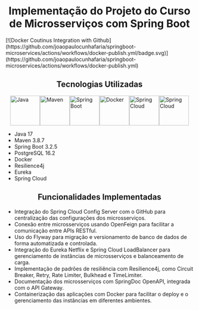 <h1 align="center">Implementação do Projeto do Curso de Microsserviços com Spring Boot</h1>
[![Docker Coutinus Integration with Github](https://github.com/joaopaulocunhafaria/springboot-microservices/actions/workflows/docker-publish.yml/badge.svg)](https://github.com/joaopaulocunhafaria/springboot-microservices/actions/workflows/docker-publish.yml)
<h2 align="center">Tecnologias Utilizadas</h2>
<div style="display: flex; justify-content: center;">
    <img src="https://github.com/joaopaulocunhafaria/springboot-microservices/assets/138056835/7f997164-4fe3-40f4-ad6a-8f68bb91df2f" height="80px" alt="Java">
    <img src="https://github.com/joaopaulocunhafaria/springboot-microservices/assets/138056835/8a3a6719-97e3-43a3-ad79-86d85e6b6455" height="80px" alt="Maven">
    <img src="https://github.com/joaopaulocunhafaria/springboot-microservices/assets/138056835/0e5a3c52-802e-41c4-8638-c87bdf2d7c5a" height="80px" alt="Spring Boot">
    <img src="https://github.com/user-attachments/assets/0c3a44c5-0237-4ef7-b58b-0abab6fabdaf" height="80px" alt="Docker">
    <img src="https://github.com/user-attachments/assets/20171d8b-d0bc-4a8d-a448-4384da11b7f6" height="80px" alt="Spring Cloud">
    <img src="https://github.com/user-attachments/assets/83e0cc88-7a6f-40bd-bd68-ae9996612ec4" height="80px" alt="Spring Cloud">
</div>

<ul>
    <li>Java 17</li>
    <li>Maven 3.8.7</li>
    <li>Spring Boot 3.2.5</li>
    <li>PostgreSQL 16.2</li>
    <li>Docker</li>
    <li>Resilience4j</li>
    <li>Eureka</li>
    <li>Spring Cloud</li> 
</ul>

<h2 align="center">Funcionalidades Implementadas</h2>

<ul>
    <li>Integração do Spring Cloud Config Server com o GitHub para centralização das configurações dos microsserviços.</li>
    <li>Conexão entre microsserviços usando OpenFeign para facilitar a comunicação entre APIs RESTful.</li>
    <li>Uso do Flyway para migração e versionamento de banco de dados de forma automatizada e controlada.</li>
    <li>Integração do Eureka Netflix e Spring Cloud LoadBalancer para gerenciamento de instâncias de microsserviços e balanceamento de carga.</li>
    <li>Implementação de padrões de resiliência com Resilience4j, como Circuit Breaker, Retry, Rate Limiter, Bulkhead e TimeLimiter.</li>
    <li>Documentação dos microsserviços com SpringDoc OpenAPI, integrada com o API Gateway.</li>
    <li>Containerização das aplicações com Docker para facilitar o deploy e o gerenciamento das instâncias em diferentes ambientes.</li>
</ul>
